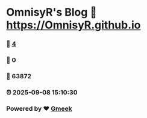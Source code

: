 # OmnisyR's Blog :link: https://OmnisyR.github.io 
### :page_facing_up: [4](https://OmnisyR.github.io/tag.html) 
### :speech_balloon: 0 
### :hibiscus: 63872 
### :alarm_clock: 2025-09-08 15:10:30 
### Powered by :heart: [Gmeek](https://github.com/Meekdai/Gmeek)
